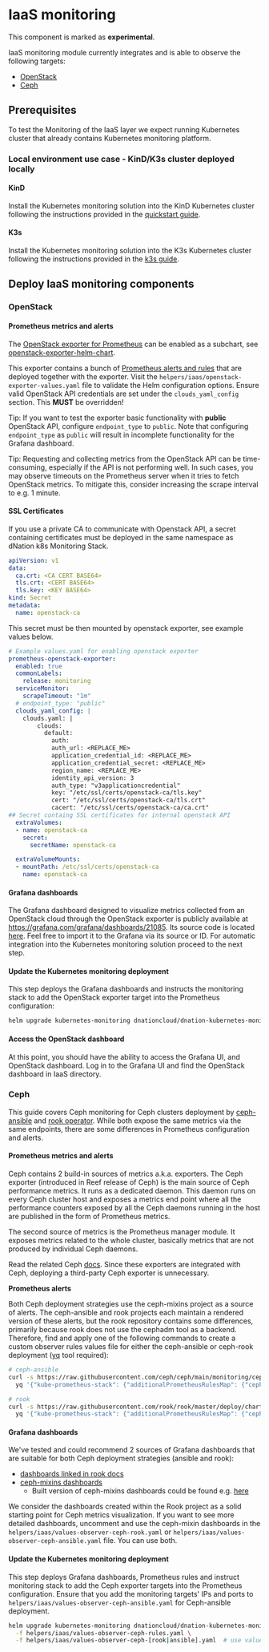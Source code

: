 # IaaS monitoring

This component is marked as **experimental**.

IaaS monitoring module currently integrates and is able to observe the following targets:
- [OpenStack](#openstack)
- [Ceph](#ceph)

## Prerequisites

To test the Monitoring of the IaaS layer we expect running Kubernetes cluster that already contains
Kubernetes monitoring platform.

### Local environment use case - KinD/K3s cluster deployed locally

#### KinD

Install the Kubernetes monitoring solution into the KinD Kubernetes cluster following the instructions provided in
the [quickstart guide](quickstart.md).

#### K3s

Install the Kubernetes monitoring solution into the K3s Kubernetes cluster following the instructions provided in
the [k3s guide](k3s.md).

## Deploy IaaS monitoring components

### OpenStack

#### Prometheus metrics and alerts

The [OpenStack exporter for Prometheus](https://github.com/openstack-exporter) can be enabled as a subchart, see [openstack-exporter-helm-chart](https://github.com/SovereignCloudStack/openstack-exporter-helm-charts).

This exporter contains a bunch of [Prometheus alerts and rules](https://github.com/SovereignCloudStack/openstack-exporter-helm-charts/blob/master/charts/prometheus-openstack-exporter/templates/prometheusrule.yaml)
that are deployed together with the exporter.
Visit the `helpers/iaas/openstack-exporter-values.yaml` file to validate the Helm configuration options.
Ensure valid OpenStack API credentials are set under the `clouds_yaml_config` section. This **MUST** be overridden!

Tip: If you want to test the exporter basic functionality with **public** OpenStack API, configure `endpoint_type`
to `public`. Note that configuring `endpoint_type` as `public` will result in
incomplete functionality for the Grafana dashboard.

Tip: Requesting and collecting metrics from the OpenStack API can be time-consuming, especially if the API is not
performing well. In such cases, you may observe timeouts on the Prometheus server when it tries to fetch OpenStack
metrics. To mitigate this, consider increasing the scrape interval to e.g. 1 minute.

#### SSL Certificates
If you use a private CA to communicate with Openstack API, a secret containing certificates must be deployed in the same namespace
as dNation k8s Monitoring Stack. 
```yaml
apiVersion: v1
data:
  ca.crt: <CA CERT BASE64>
  tls.crt: <CERT BASE64>
  tls.key: <KEY BASE64>
kind: Secret
metadata:
  name: openstack-ca

```
This secret must be then mounted by openstack exporter, see example values below.

```yaml
# Example values.yaml for enabling openstack exporter
prometheus-openstack-exporter:
  enabled: true
  commonLabels:
    release: monitoring
  serviceMonitor:
    scrapeTimeout: "1m"
  # endpoint_type: "public"
  clouds_yaml_config: |
    clouds.yaml: |
        clouds:
          default:
            auth:
            auth_url: <REPLACE_ME>
            application_credential_id: <REPLACE_ME>
            application_credential_secret: <REPLACE_ME>
            region_name: <REPLACE_ME>
            identity_api_version: 3
            auth_type: "v3applicationcredential"
            key: "/etc/ssl/certs/openstack-ca/tls.key"
            cert: "/etc/ssl/certs/openstack-ca/tls.crt"
            cacert: "/etc/ssl/certs/openstack-ca/ca.crt"
## Secret containg SSL certificates for internal openstack API
  extraVolumes:
  - name: openstack-ca
    secret:
      secretName: openstack-ca

  extraVolumeMounts:
  - mountPath: /etc/ssl/certs/openstack-ca
    name: openstack-ca
```


#### Grafana dashboards

The Grafana dashboard designed to visualize metrics collected from an OpenStack cloud through the OpenStack exporter
is publicly available at https://grafana.com/grafana/dashboards/21085. Its source code is located [here](https://github.com/SovereignCloudStack/k8s-observability/tree/main/iaas/dashboards).
Feel free to import it to the Grafana via its source or ID.
For automatic integration into the Kubernetes monitoring solution proceed to the next step.

#### Update the Kubernetes monitoring deployment

This step deploys the Grafana dashboards and instructs the monitoring stack to add the OpenStack exporter target into the Prometheus configuration:

```bash
helm upgrade kubernetes-monitoring dnationcloud/dnation-kubernetes-monitoring-stack --reset-then-reuse-values -f helpers/iaas/values-observer-iaas.yaml
```

#### Access the OpenStack dashboard

At this point, you should have the ability to access the Grafana UI, and OpenStack dashboard.
Log in to the Grafana UI and find the OpenStack dashboard in IaaS directory.

### Ceph

This guide covers Ceph monitoring for Ceph clusters deployment by [ceph-ansible](https://github.com/ceph/ceph-ansible) and [rook operator](https://github.com/rook/rook).
While both expose the same metrics via the same endpoints, there are some differences in Prometheus configuration and alerts.

#### Prometheus metrics and alerts

Ceph contains 2 build-in sources of metrics a.k.a. exporters.
The Ceph exporter (introduced in Reef release of Ceph) is the main source of Ceph performance metrics. It runs as a
dedicated daemon. This daemon runs on every Ceph cluster host and exposes a metrics end point where all the performance
counters exposed by all the Ceph daemons running in the host are published in the form of Prometheus metrics.

The second source of metrics is the Prometheus manager module. It exposes metrics related to the whole cluster,
basically metrics that are not produced by individual Ceph daemons.

Read the related Ceph [docs](https://docs.ceph.com/en/reef/monitoring/#ceph-metrics).
Since these exporters are integrated with Ceph, deploying a third-party Ceph exporter is unnecessary.

**Prometheus alerts**

Both Ceph deployment strategies use the ceph-mixins project as a source of alerts. The ceph-ansible and rook projects
each maintain a rendered version of these alerts, but the rook repository contains some differences, primarily because
rook does not use the cephadm tool as a backend. 
Therefore, find and apply one of the following commands to create a custom observer rules values file for either the
ceph-ansible or ceph-rook deployment ([yq](https://github.com/mikefarah/yq/#install) tool required):

```bash
# ceph-ansible
curl -s https://raw.githubusercontent.com/ceph/ceph/main/monitoring/ceph-mixin/prometheus_alerts.yml | \
  yq '{"kube-prometheus-stack": {"additionalPrometheusRulesMap": {"ceph-ansible-rules": (. + {"additionalLabels": {"prometheus_rule": "1"}})}}}' > helpers/iaas/values-observer-ceph-rules.yaml

# rook
curl -s https://raw.githubusercontent.com/rook/rook/master/deploy/charts/rook-ceph-cluster/prometheus/localrules.yaml | \
  yq '{"kube-prometheus-stack": {"additionalPrometheusRulesMap": {"ceph-rook-rules": (. + {"additionalLabels": {"prometheus_rule": "1"}})}}}' > helpers/iaas/values-observer-ceph-rules.yaml
```

#### Grafana dashboards

We've tested and could recommend 2 sources of Grafana dashboards that are suitable for both Ceph deployment strategies (ansible and rook):
- [dashboards linked in rook docs](https://rook.io/docs/rook/latest-release/Storage-Configuration/Monitoring/ceph-monitoring/?h=gra#grafana-dashboards)
- [ceph-mixins dashboards](https://github.com/ceph/ceph-mixins/tree/master/dashboards)
  - Built version of ceph-mixins dashboards could be found e.g. [here](https://github.com/ceph/ceph/tree/main/monitoring/ceph-mixin/dashboards_out)

We consider the dashboards created within the Rook project as a solid starting point for Ceph metrics visualization.
If you want to see more detailed dashboards, uncomment and use the ceph-mixin dashboards in the `helpers/iaas/values-observer-ceph-rook.yaml`
or `helpers/iaas/values-observer-ceph-ansible.yaml` file. You can use both.

#### Update the Kubernetes monitoring deployment

This step deploys Grafana dashboards, Prometheus rules and instruct monitoring stack to add the Ceph exporter targets into the Prometheus configuration.
Ensure that you add the monitoring targets' IPs and ports to `helpers/iaas/values-observer-ceph-ansible.yaml` for Ceph-ansible deployment.

```bash
helm upgrade kubernetes-monitoring dnationcloud/dnation-kubernetes-monitoring-stack --reset-then-reuse-values \
  -f helpers/iaas/values-observer-ceph-rules.yaml \
  -f helpers/iaas/values-observer-ceph-[rook|ansible].yaml  # use values file for either the ceph-ansible or ceph-rook deployment
```
